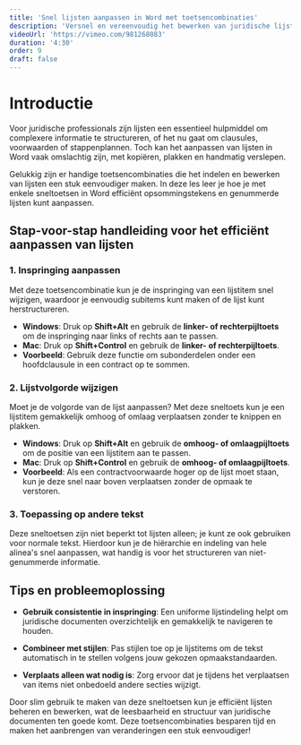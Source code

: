 ```yaml
---
title: 'Snel lijsten aanpassen in Word met toetsencombinaties'
description: 'Versnel en vereenvoudig het bewerken van juridische lijsten'
videoUrl: 'https://vimeo.com/981268083'
duration: '4:30'
order: 9
draft: false
---
```


# Introductie

Voor juridische professionals zijn lijsten een essentieel hulpmiddel om complexere informatie te structureren, of het nu gaat om clausules, voorwaarden of stappenplannen. Toch kan het aanpassen van lijsten in Word vaak omslachtig zijn, met kopiëren, plakken en handmatig verslepen. 

Gelukkig zijn er handige toetsencombinaties die het indelen en bewerken van lijsten een stuk eenvoudiger maken. In deze les leer je hoe je met enkele sneltoetsen in Word efficiënt opsommingstekens en genummerde lijsten kunt aanpassen.

## Stap-voor-stap handleiding voor het efficiënt aanpassen van lijsten

### 1. Inspringing aanpassen

Met deze toetsencombinatie kun je de inspringing van een lijstitem snel wijzigen, waardoor je eenvoudig subitems kunt maken of de lijst kunt herstructureren.

- **Windows**: Druk op **Shift+Alt** en gebruik de **linker- of rechterpijltoets** om de inspringing naar links of rechts aan te passen.
- **Mac**: Druk op **Shift+Control** en gebruik de **linker- of rechterpijltoets**.
- **Voorbeeld**: Gebruik deze functie om subonderdelen onder een hoofdclausule in een contract op te sommen.

### 2. Lijstvolgorde wijzigen

Moet je de volgorde van de lijst aanpassen? Met deze sneltoets kun je een lijstitem gemakkelijk omhoog of omlaag verplaatsen zonder te knippen en plakken.

- **Windows**: Druk op **Shift+Alt** en gebruik de **omhoog- of omlaagpijltoets** om de positie van een lijstitem aan te passen.
- **Mac**: Druk op **Shift+Control** en gebruik de **omhoog- of omlaagpijltoets**.
- **Voorbeeld**: Als een contractvoorwaarde hoger op de lijst moet staan, kun je deze snel naar boven verplaatsen zonder de opmaak te verstoren.

### 3. Toepassing op andere tekst

Deze sneltoetsen zijn niet beperkt tot lijsten alleen; je kunt ze ook gebruiken voor normale tekst. Hierdoor kun je de hiërarchie en indeling van hele alinea's snel aanpassen, wat handig is voor het structureren van niet-genummerde informatie.

## Tips en probleemoplossing

- **Gebruik consistentie in inspringing**: Een uniforme lijstindeling helpt om juridische documenten overzichtelijk en gemakkelijk te navigeren te houden.

- **Combineer met stijlen**: Pas stijlen toe op je lijstitems om de tekst automatisch in te stellen volgens jouw gekozen opmaakstandaarden.

- **Verplaats alleen wat nodig is**: Zorg ervoor dat je tijdens het verplaatsen van items niet onbedoeld andere secties wijzigt.

Door slim gebruik te maken van deze sneltoetsen kun je efficiënt lijsten beheren en bewerken, wat de leesbaarheid en structuur van juridische documenten ten goede komt. Deze toetsencombinaties besparen tijd en maken het aanbrengen van veranderingen een stuk eenvoudiger!